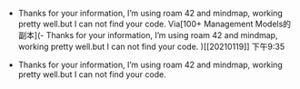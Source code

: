 - Thanks for your information, I’m using roam 42 and mindmap, working pretty well.but I  can not find your code.
Via[100+ Management Models的副本](- Thanks for your information, I’m using roam 42 and mindmap, working pretty well.but I  can not find your code.
)[[20210119]] 下午9:35

- Thanks for your information, I’m using roam 42 and mindmap, working pretty well.but I  can not find your code.
